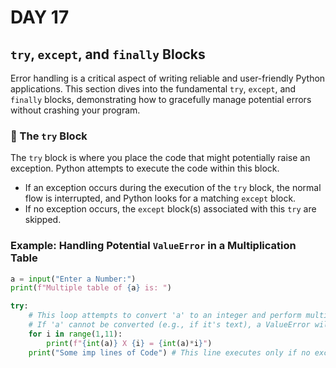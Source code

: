 # DAY 17 


## `try`, `except`, and `finally` Blocks

Error handling is a critical aspect of writing reliable and user-friendly Python applications. This section dives into the fundamental `try`, `except`, and `finally` blocks, demonstrating how to gracefully manage potential errors without crashing your program.

### 🔹 The `try` Block

The `try` block is where you place the code that might potentially raise an exception. Python attempts to execute the code within this block.

-   If an exception occurs during the execution of the `try` block, the normal flow is interrupted, and Python looks for a matching `except` block.
-   If no exception occurs, the `except` block(s) associated with this `try` are skipped.

### Example: Handling Potential `ValueError` in a Multiplication Table

```python
a = input("Enter a Number:")
print(f"Multiple table of {a} is: ")

try:
    # This loop attempts to convert 'a' to an integer and perform multiplication.
    # If 'a' cannot be converted (e.g., if it's text), a ValueError will occur here.
    for i in range(1,11):
        print(f"{int(a)} X {i} = {int(a)*i}")
    print("Some imp lines of Code") # This line executes only if no exception occurs in the try block